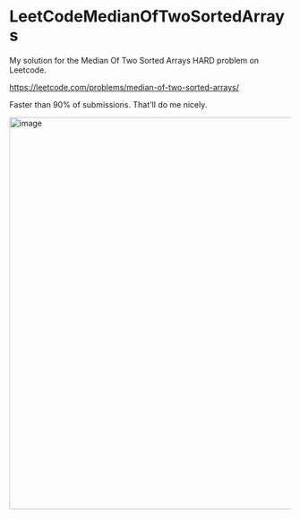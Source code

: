 # LeetCodeMedianOfTwoSortedArrays

My solution for the Median Of Two Sorted Arrays HARD problem on Leetcode.

https://leetcode.com/problems/median-of-two-sorted-arrays/

Faster than 90% of submissions. That'll do me nicely.

<img width="700" alt="image" src="https://github.com/ScottTunstall/LeetCodeMedianOfTwoSortedArrays/assets/34286887/b22cfd3e-1c76-4e0b-b744-df0237c8f4a7">

